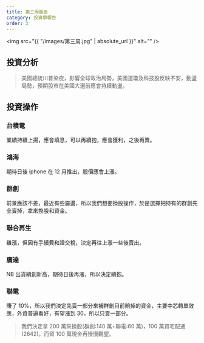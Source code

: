 ```yaml
---
title: 第三周報告
category: 投資學報告
order: 3
---
```


<span class="image fit"><img src="{{ "/images/第三周.jpg" | absolute_url }}" alt="" /></span>

## 投資分析

> 美國總統川普染疫，影響全球政治局勢，美國道瓊及科技股反映不安，動盪局勢，預期股市在美國大選前應會持續動盪。

## 投資操作
### 台積電
業績持續上揚，應會填息，可以再續抱，應會獲利，之後再賣。
### 鴻海
期待日後 iphone 在 12 月推出，股價應會上漲。
### 群創
前景應該不差，最近有些震盪，所以我們想要換股操作，於是選擇把持有的群創先全賣掉，拿來換股和資金。
### 聯合再生
雖漲，但因有手續費和證交稅，決定再往上漲一些後賣出。

### 廣達

NB 出貨續創新高，期待日後再漲，所以決定續抱。

### 聯電

賺了 10%，所以我們決定先賣一部分來補群創目前賠掉的資金，主要中芯轉單效應，外資普遍看好，有望漲到 30，所以只賣一部分。

> 我們決定拿 200 萬來換股(群創:140 萬+聯電:60 萬)，100 萬買宅配通(2642)，而留 100 萬現金再慢慢觀望。

